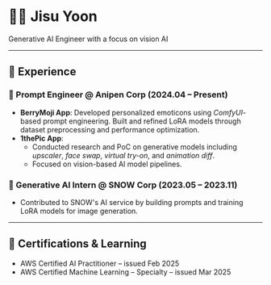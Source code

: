 # 👩‍💻 Jisu Yoon  
Generative AI Engineer with a focus on vision AI

---

## 💼 Experience

### 🔹 Prompt Engineer @ Anipen Corp (2024.04 – Present)
- **BerryMoji App**: Developed personalized emoticons using *ComfyUI*-based prompt engineering. Built and refined LoRA models through dataset preprocessing and performance optimization.
- **1thePic App**:  
  - Conducted research and PoC on generative models including *upscaler*, *face swap*, *virtual try-on*, and *animation diff*.
  - Focused on vision-based AI model pipelines.

### 🔹 Generative AI Intern @ SNOW Corp (2023.05 – 2023.11)
- Contributed to SNOW's AI service by building prompts and training LoRA models for image generation.


---

## 📃 Certifications & Learning

- AWS Certified AI Practitioner – issued Feb 2025  
- AWS Certified Machine Learning – Specialty – issued Mar 2025

